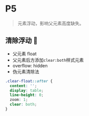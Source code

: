 # P5

> 元素浮动，影响父元素高度缺失。

## 清除浮动 🚀

- 父元素 float
- 父元素后方添加`clear:both`样式元素
- overflow: hidden
- 伪元素清除法

```css
.clear-float::after {
  content: '';
  display: table;
  line-height: 0;
  zoom: 1;
  clear: both;
}
```
